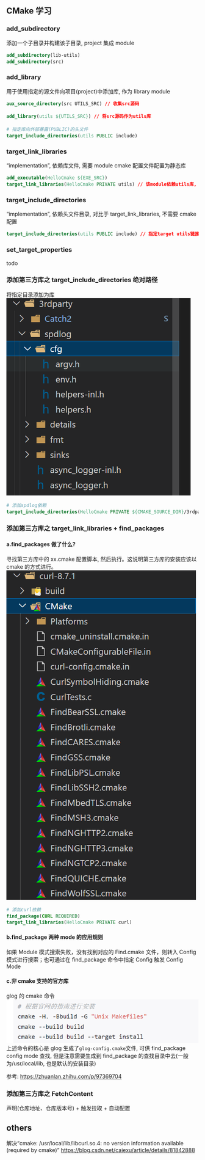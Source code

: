 ## CMake 学习

### add_subdirectory

添加一个子目录并构建该子目录, project 集成 module

```cmake
add_subdirectory(lib-utils)
add_subdirectory(src)
```

### add_library

用于使用指定的源文件向项目(project)中添加库, 作为 library module

```cmake
aux_source_directory(src UTILS_SRC) // 收集src源码

add_library(utils ${UTILS_SRC}) // 将src源码作为utils库

# 指定库向外部暴露(PUBLIC)的头文件
target_include_directories(utils PUBLIC include)
```

### target_link_libraries

“implementation”, 依赖库文件, 需要 module cmake 配置文件配置为静态库

```cmake
add_executable(HelloCmake ${EXE_SRC})
target_link_libraries(HelloCmake PRIVATE utils) // 该module依赖utils库, 以private私有形式
```

### target_include_directories

“implementation”, 依赖头文件目录, 对比于 target_link_libraries, 不需要 cmake 配置

```cmake
target_include_directories(utils PUBLIC include) // 指定target utils链接库可供外界引用的头文件目录
```

### set_target_properties

todo

### 添加第三方库之 target_include_directories 绝对路径

将指定目录添加为库
![alt text](image.png)

```cmake
# 添加spdlog依赖
target_include_directories(HelloCmake PRIVATE ${CMAKE_SOURCE_DIR}/3rdparty)
```

### 添加第三方库之 target_link_libraries + find_packages

#### a.find_packages 做了什么?

寻找第三方库中的 xx.cmake 配置脚本, 然后执行。这说明第三方库的安装应该以 cmake 的方式进行。
![alt text](image-1.png)

```cmake
# 添加curl依赖
find_package(CURL REQUIRED)
target_link_libraries(HelloCmake PRIVATE curl)
```

#### b.find_package 两种 mode 的应用规则

如果 Module 模式搜索失败，没有找到对应的 Find<LibraryName>.cmake 文件，则转入 Config 模式进行搜索；也可通过在 find_package 命令中指定 Config 触发 Config Mode

#### c.非 cmake 支持的官方库

glog 的 cmake 命令
![alt text](image-2.png)
上述命令的核心是 glog 生成了`glog-config.cmake`文件, 可供 find_package config mode 查找, 但是注意需要生成到 find_package 的查找目录中去(一般为/usr/local/lib, 也是默认的安装目录)

参考: https://zhuanlan.zhihu.com/p/97369704

### 添加第三方库之 FetchContent
声明(仓库地址、仓库版本号) + 触发拉取 + 自动配置


## others
解决“cmake: /usr/local/lib/libcurl.so.4: no version information available (required by cmake)”
https://blog.csdn.net/caiexu/article/details/81842888

